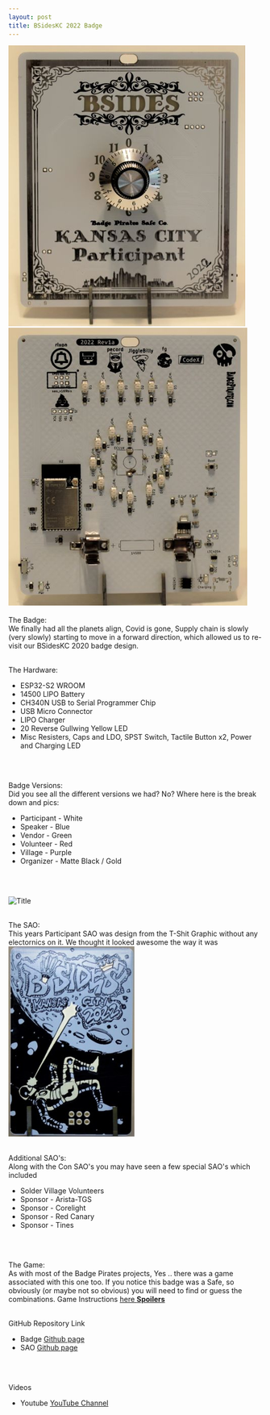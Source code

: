 ```yaml
---
layout: post
title: BSidesKC 2022 Badge
---
```


![Title](/images/BSidesKC22_BadgeFront_sm.JPG)![Title](/images/BSidesKC22_BadgeBack_sm.JPG)<br><br>
The Badge: <br>
We finally had all the planets align, Covid is gone, Supply chain is slowly (very slowly) starting to move in a forward direction, which allowed us to re-visit our BSidesKC 2020 badge design. 
<br>
<br>

The Hardware:
- ESP32-S2 WROOM
- 14500 LIPO Battery
- CH340N USB to Serial Programmer Chip
- USB Micro Connector
- LIPO Charger
- 20 Reverse Gullwing Yellow LED
- Misc Resisters, Caps and LDO, SPST Switch, Tactile Button x2, Power and Charging LED
<br>
<br>

Badge Versions: <br>
Did you see all the different versions we had? No? Where here is the break down and pics:
- Participant - White
- Speaker - Blue
- Vendor - Green
- Volunteer - Red
- Village - Purple
- Organizer - Matte Black / Gold
<br>
<br>

![Title](/images/BSidesKC22_Variants.png)
<br>
<br>


The SAO: <br>
This years Participant SAO was design from the T-Shit Graphic without any electornics on it. We thought it looked awesome the way it was
<br>
![Title](/images/BSidesKC22_ParticipantSAO_sm.JPG)<br>
<br>

Additional SAO's: <br>
Along with the Con SAO's you may have seen a few special SAO's which included
- Solder Village Volunteers
- Sponsor - Arista-TGS
- Sponsor - Corelight
- Sponsor - Red Canary
- Sponsor - Tines
 <br>
 <br>

The Game: <br>
As with most of the Badge Pirates projects, Yes .. there was a game associated with this one too. If you notice this badge was a Safe, so obviously (or maybe not so obvious) you will need to find or guess the combinations. 
Game Instructions [here **Spoilers**](https://github.com/BadgePiratesLLC/BSidesKC_2022//Docs/Codes.txt)
 <br>
 <br>
 
GitHub Repository Link <br>
- Badge [Github page](https://github.com/BadgePiratesLLC/BSidesKC_2022/) <br>
- SAO [Github page](https://github.com/BadgePiratesLLC/BSidesKC_2022/) <br>
<br>
<br>

Videos
- Youtube [YouTube Channel](https://www.youtube.com/channel/UCRVegJ2Y7m-8vIXnG0BIhyw/featured/) 
